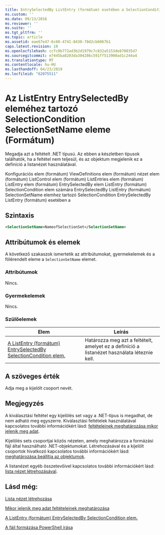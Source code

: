 ```yaml
---
title: EntrySelectedBy ListEntry (formátum) esetében a SelectionCondition SelectionSetName eleme |} A Microsoft Docs
ms.custom: ''
ms.date: 09/13/2016
ms.reviewer: ''
ms.suite: ''
ms.tgt_pltfrm: ''
ms.topic: article
ms.assetid: eae67e47-6c60-4741-8430-78d2cb6067b1
caps.latest.revision: 10
ms.openlocfilehash: ccfc0b772ad3b2d1979c7c832a5153de870035d7
ms.sourcegitcommit: e7445ba8203da304286c591ff513900ad1c244a4
ms.translationtype: MT
ms.contentlocale: hu-HU
ms.lasthandoff: 04/23/2019
ms.locfileid: "62075511"
---
```

# <a name="selectionsetname-element-for-selectioncondition-for-entryselectedby-for-listentry-format"></a>Az ListEntry EntrySelectedBy eleméhez tartozó SelectionCondition SelectionSetName eleme (Formátum)

Megadja azt a feltételt .NET típusú. Az ebben a készletben típusok találhatók, ha a feltétel nem teljesül, és az objektum megjelenik ez a definíció a listanézet használatával.

Konfigurációs elem (formátum) ViewDefinitions elem (formátum) nézet elem (formátum) ListControl elem (formátum) ListEntries elem (formátum) ListEntry elem (formátum) EntrySelectedBy elem ListEntry (formátum) SelectionCondition elem számára EntrySelectedBy ListEntry (formátum) SelectionSetName elemhez tartozó SelectionCondition EntrySelectedBy ListEntry (formátum) esetében a

## <a name="syntax"></a>Szintaxis

```xml
<SelectionSetName>NameofSelectionSet</SelectionSetName>
```

## <a name="attributes-and-elements"></a>Attribútumok és elemek

A következő szakaszok ismertetik az attribútumokat, gyermekelemek és a fölérendelt eleme a `SelectionSetName` elemet.

### <a name="attributes"></a>Attribútumok

Nincs.

### <a name="child-elements"></a>Gyermekelemek

Nincs.

### <a name="parent-elements"></a>Szülőelemek

|Elem|Leírás|
|-------------|-----------------|
|[A ListEntry (formátum) EntrySelectedBy SelectionCondition elem.](./selectioncondition-element-for-entryselectedby-for-listcontrol-format.md)|Határozza meg azt a feltételt, amelyet ez a definíció a listanézet használata léteznie kell.|

## <a name="text-value"></a>A szöveges érték

Adja meg a kijelölt csoport nevét.

## <a name="remarks"></a>Megjegyzés

A kiválasztási feltétel egy kijelölés set vagy a .NET-típus is megadhat, de nem adható meg egyszerre. Kiválasztási feltételek használatával kapcsolatos további információkért lásd: [feltételeinek meghatározása mikor jelenik meg adat](./defining-conditions-for-displaying-data.md).

Kijelölés sets csoportjai közös nézeten, amely meghatározza a formázási fájl által használható .NET-objektumokat. Létrehozásával és a kijelölt csoportok hivatkozó kapcsolatos további információkért lásd: [meghatározása beállítja az objektumok](./defining-selection-sets.md).

A listanézet egyéb összetevőivel kapcsolatos további információkért lásd: [lista nézet létrehozásával](./creating-a-list-view.md).

## <a name="see-also"></a>Lásd még:

[Lista nézet létrehozása](./creating-a-list-view.md)

[Mikor jelenik meg adat feltételeinek meghatározása](./defining-conditions-for-displaying-data.md)

[A ListEntry (formátum) EntrySelectedBy SelectionCondition elem.](./selectioncondition-element-for-entryselectedby-for-listcontrol-format.md)

[A fájl formázása PowerShell írása](./writing-a-powershell-formatting-file.md)
